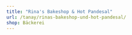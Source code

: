 ```yaml
---
title: "Rina's Bakeshop & Hot Pandesal"
url: /tanay/rinas-bakeshop-und-hot-pandesal/
shop: Bäckerei
---
```

